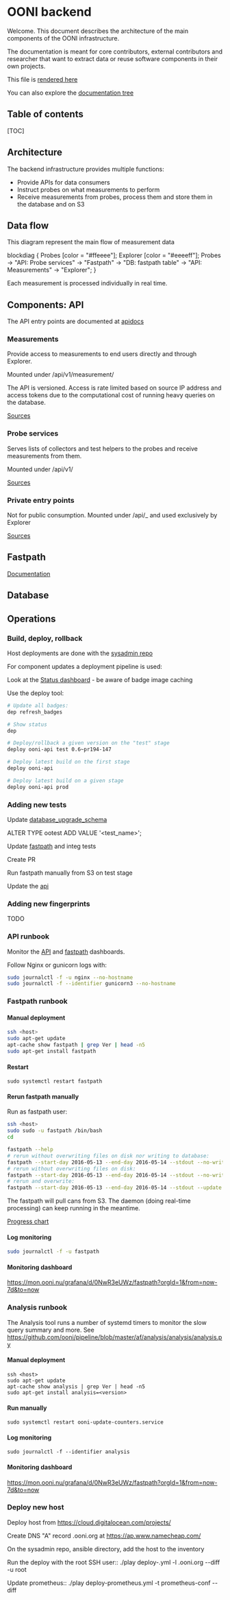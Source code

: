 # OONI backend

Welcome. This document describes the architecture of the main components of the
OONI infrastructure.

The documentation is meant for core contributors, external contributors and researcher
that want to extract data or reuse software components in their own projects.

This file is [rendered here](https://ooni.github.io/pipeline/README.html)

You can also explore the [documentation tree](https://ooni.github.io/pipeline/)

## Table of contents

[TOC]

## Architecture

The backend infrastructure provides multiple functions:
 * Provide APIs for data consumers
 * Instruct probes on what measurements to perform
 * Receive measurements from probes, process them and store them in the database and on S3

## Data flow

This diagram represent the main flow of measurement data


blockdiag {
  Probes [color = "#ffeeee"];
  Explorer [color = "#eeeeff"];
  Probes -> "API: Probe services" -> "Fastpath" -> "DB: fastpath table" -> "API: Measurements" -> "Explorer";
}

Each measurement is processed individually in real time.


## Components: API

The API entry points are documented at [apidocs](https://api.ooni.io/apidocs/)

### Measurements

Provide access to measurements to end users directly and through Explorer.

Mounted under /api/v1/measurement/

The API is versioned. Access is rate limited based on source IP address and access tokens
due to the computational cost of running heavy queries on the database.

[Sources](https://github.com/ooni/api/blob/master/newapi/ooniapi/probe_services.py)

### Probe services

Serves lists of collectors and test helpers to the probes and receive measurements from them.

Mounted under /api/v1/

[Sources](https://github.com/ooni/api/blob/master/newapi/ooniapi/probe_services.py)

### Private entry points

Not for public consumption. Mounted under /api/_ and used exclusively by Explorer

[Sources](https://github.com/ooni/api/blob/master/newapi/ooniapi/private.py)

## Fastpath

[Documentation](af/fastpath/fastpath/core.html)

## Database




## Operations

### Build, deploy, rollback

Host deployments are done with the [sysadmin repo](https://github.com/ooni/sysadmin)

For component updates a deployment pipeline is used:

Look at the [Status dashboard](https://github.com/ooni/backend/wiki/Backend) - be aware of badge image caching

Use the deploy tool:

```bash
# Update all badges:
dep refresh_badges

# Show status
dep

# Deploy/rollback a given version on the "test" stage
deploy ooni-api test 0.6~pr194-147

# Deploy latest build on the first stage
deploy ooni-api

# Deploy latest build on a given stage
deploy ooni-api prod

```

### Adding new tests

Update [database_upgrade_schema](https://github.com/ooni/pipeline/blob/master/af/fastpath/database_upgrade_schema.py)

ALTER TYPE ootest ADD VALUE '<test_name>';

Update [fastpath](https://github.com/ooni/pipeline/blob/master/af/fastpath/fastpath/core.py) and integ tests

Create PR

Run fastpath manually from S3 on test stage

Update the [api](https://github.com/ooni/api/blob/master/newapi/ooniapi/measurements.py#L491)

### Adding new fingerprints

TODO

### API runbook

Monitor the [API](https://mon.ooni.nu/grafana/d/CkdDBscGz/ams-pg-api?orgId=1) and 
[fastpath](https://mon.ooni.nu/grafana/d/75nnWVpMz/fastpath-ams-pg?orgId=1) dashboards.

Follow Nginx or gunicorn logs with:
```bash
sudo journalctl -f -u nginx --no-hostname
sudo journalctl -f --identifier gunicorn3 --no-hostname
```

### Fastpath runbook

#### Manual deployment

```bash
ssh <host>
sudo apt-get update
apt-cache show fastpath | grep Ver | head -n5
sudo apt-get install fastpath
```

#### Restart
`sudo systemctl restart fastpath`

#### Rerun fastpath manually

Run as fastpath user:

```bash
ssh <host>
sudo sudo -u fastpath /bin/bash
cd
```

```bash
fastpath --help
# rerun without overwriting files on disk nor writing to database:
fastpath --start-day 2016-05-13 --end-day 2016-05-14 --stdout --no-write-msmt --no-write-to-db
# rerun without overwriting files on disk:
fastpath --start-day 2016-05-13 --end-day 2016-05-14 --stdout --no-write-msmt
# rerun and overwrite:
fastpath --start-day 2016-05-13 --end-day 2016-05-14 --stdout --update
```

The fastpath will pull cans from S3.
The daemon (doing real-time processing) can keep running in the meantime.

[Progress chart](https://mon.ooni.nu/prometheus/new/graph?g0.expr=netdata_statsd_gauge_fastpath_s3feeder_s3_download_percentage_value_average%7Bdimension%3D%22gauge%22%7D&g0.tab=0&g0.stacked=1&g0.range_input=2h&g1.expr=netdata_statsd_gauge_fastpath_load_s3_reports_remaining_files_value_average%7Bdimension%3D%22gauge%22%7D&g1.tab=0&g1.stacked=1&g1.range_input=1h)
#### Log monitoring

```bash
sudo journalctl -f -u fastpath
```

#### Monitoring dashboard

https://mon.ooni.nu/grafana/d/0NwR3eUWz/fastpath?orgId=1&from=now-7d&to=now

### Analysis runbook

The Analysis tool runs a number of systemd timers to monitor the slow query summary and more.
See https://github.com/ooni/pipeline/blob/master/af/analysis/analysis/analysis.py

#### Manual deployment

```
ssh <host>
sudo apt-get update
apt-cache show analysis | grep Ver | head -n5
sudo apt-get install analysis=<version>
```

#### Run manually

`sudo systemctl restart ooni-update-counters.service`

#### Log monitoring

```
sudo journalctl -f --identifier analysis
```

#### Monitoring dashboard

https://mon.ooni.nu/grafana/d/0NwR3eUWz/fastpath?orgId=1&from=now-7d&to=now


### Deploy new host

Deploy host from https://cloud.digitalocean.com/projects/

Create DNS "A" record <name>.ooni.org at https://ap.www.namecheap.com/

On the sysadmin repo, ansible directory, add the host to the inventory

Run the deploy with the root SSH user::
  ./play deploy-<foo>.yml -l <name>.ooni.org --diff -u root

Update prometheus::
./play deploy-prometheus.yml -t prometheus-conf --diff
